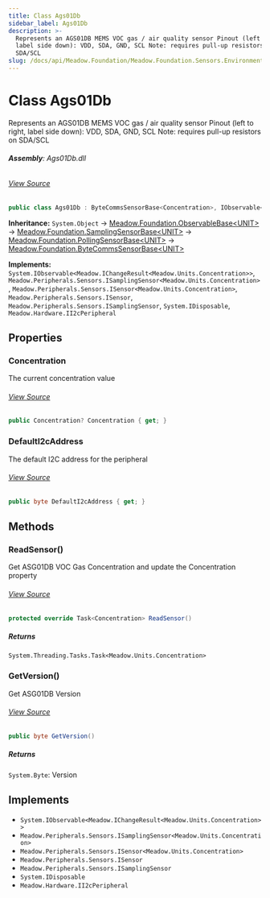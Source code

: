```yaml
---
title: Class Ags01Db
sidebar_label: Ags01Db
description: >-
  Represents an AGS01DB MEMS VOC gas / air quality sensor Pinout (left to right,
  label side down): VDD, SDA, GND, SCL Note: requires pull-up resistors on
  SDA/SCL
slug: /docs/api/Meadow.Foundation/Meadow.Foundation.Sensors.Environmental/Ags01Db
---
```

# Class Ags01Db
Represents an AGS01DB MEMS VOC gas / air quality sensor
Pinout (left to right, label side down): VDD, SDA, GND, SCL
Note: requires pull-up resistors on SDA/SCL

###### **Assembly**: Ags01Db.dll
###### [View Source](https://github.com/WildernessLabs/Meadow.Foundation.git/blob/develop/Source/Meadow.Foundation.Peripherals/Sensors.Environmental.Ags01Db/Driver/Ags01Db.Enums.cs#L8)
```csharp title="Declaration"
public class Ags01Db : ByteCommsSensorBase<Concentration>, IObservable<IChangeResult<Concentration>>, ISamplingSensor<Concentration>, ISensor<Concentration>, ISensor, ISamplingSensor, IDisposable, II2cPeripheral
```
**Inheritance:** `System.Object` -> [Meadow.Foundation.ObservableBase&lt;UNIT&gt;](../Meadow.Foundation/ObservableBase`UNIT`) -> [Meadow.Foundation.SamplingSensorBase&lt;UNIT&gt;](../Meadow.Foundation/SamplingSensorBase`UNIT`) -> [Meadow.Foundation.PollingSensorBase&lt;UNIT&gt;](../Meadow.Foundation/PollingSensorBase`UNIT`) -> [Meadow.Foundation.ByteCommsSensorBase&lt;UNIT&gt;](../Meadow.Foundation/ByteCommsSensorBase`UNIT`)

**Implements:**  
`System.IObservable<Meadow.IChangeResult<Meadow.Units.Concentration>>`, `Meadow.Peripherals.Sensors.ISamplingSensor<Meadow.Units.Concentration>`, `Meadow.Peripherals.Sensors.ISensor<Meadow.Units.Concentration>`, `Meadow.Peripherals.Sensors.ISensor`, `Meadow.Peripherals.Sensors.ISamplingSensor`, `System.IDisposable`, `Meadow.Hardware.II2cPeripheral`

## Properties
### Concentration
The current concentration value
###### [View Source](https://github.com/WildernessLabs/Meadow.Foundation.git/blob/develop/Source/Meadow.Foundation.Peripherals/Sensors.Environmental.Ags01Db/Driver/Ags01Db.cs#L25)
```csharp title="Declaration"
public Concentration? Concentration { get; }
```
### DefaultI2cAddress
The default I2C address for the peripheral
###### [View Source](https://github.com/WildernessLabs/Meadow.Foundation.git/blob/develop/Source/Meadow.Foundation.Peripherals/Sensors.Environmental.Ags01Db/Driver/Ags01Db.cs#L30)
```csharp title="Declaration"
public byte DefaultI2cAddress { get; }
```
## Methods
### ReadSensor()
Get ASG01DB VOC Gas Concentration and update the Concentration property
###### [View Source](https://github.com/WildernessLabs/Meadow.Foundation.git/blob/develop/Source/Meadow.Foundation.Peripherals/Sensors.Environmental.Ags01Db/Driver/Ags01Db.cs#L45)
```csharp title="Declaration"
protected override Task<Concentration> ReadSensor()
```

##### Returns

`System.Threading.Tasks.Task<Meadow.Units.Concentration>`
### GetVersion()
Get ASG01DB Version
###### [View Source](https://github.com/WildernessLabs/Meadow.Foundation.git/blob/develop/Source/Meadow.Foundation.Peripherals/Sensors.Environmental.Ags01Db/Driver/Ags01Db.cs#L65)
```csharp title="Declaration"
public byte GetVersion()
```

##### Returns

`System.Byte`: Version
## Implements

* `System.IObservable<Meadow.IChangeResult<Meadow.Units.Concentration>>`
* `Meadow.Peripherals.Sensors.ISamplingSensor<Meadow.Units.Concentration>`
* `Meadow.Peripherals.Sensors.ISensor<Meadow.Units.Concentration>`
* `Meadow.Peripherals.Sensors.ISensor`
* `Meadow.Peripherals.Sensors.ISamplingSensor`
* `System.IDisposable`
* `Meadow.Hardware.II2cPeripheral`

